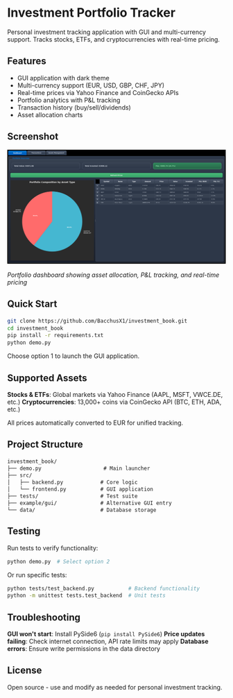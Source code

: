 # Investment Portfolio Tracker

Personal investment tracking application with GUI and multi-currency support. Tracks stocks, ETFs, and cryptocurrencies with real-time pricing.

## Features

- GUI application with dark theme
- Multi-currency support (EUR, USD, GBP, CHF, JPY)
- Real-time prices via Yahoo Finance and CoinGecko APIs
- Portfolio analytics with P&L tracking
- Transaction history (buy/sell/dividends)
- Asset allocation charts

## Screenshot

![Dashboard Screenshot](screenshots/dashboard.png)

*Portfolio dashboard showing asset allocation, P&L tracking, and real-time pricing*

## Quick Start

```bash
git clone https://github.com/BacchusX1/investment_book.git
cd investment_book
pip install -r requirements.txt
python demo.py
```

Choose option 1 to launch the GUI application.

## Supported Assets

**Stocks & ETFs**: Global markets via Yahoo Finance (AAPL, MSFT, VWCE.DE, etc.)
**Cryptocurrencies**: 13,000+ coins via CoinGecko API (BTC, ETH, ADA, etc.)

All prices automatically converted to EUR for unified tracking.

## Project Structure

```
investment_book/
├── demo.py                    # Main launcher
├── src/
│   ├── backend.py            # Core logic
│   └── frontend.py           # GUI application
├── tests/                    # Test suite
├── example/gui/              # Alternative GUI entry
└── data/                     # Database storage
```

## Testing

Run tests to verify functionality:
```bash
python demo.py  # Select option 2
```

Or run specific tests:
```bash
python tests/test_backend.py           # Backend functionality  
python -m unittest tests.test_backend  # Unit tests
```

## Troubleshooting

**GUI won't start**: Install PySide6 (`pip install PySide6`)
**Price updates failing**: Check internet connection, API rate limits may apply
**Database errors**: Ensure write permissions in the data directory

## License

Open source - use and modify as needed for personal investment tracking.
